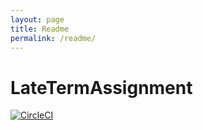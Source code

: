 ```yaml
---
layout: page
title: Readme
permalink: /readme/
---
```

# LateTermAssignment
[![CircleCI](https://circleci.com/gh/LonelyDancers/LateTermAssignment.svg?style=svg)](https://circleci.com/gh/LonelyDancers/LateTermAssignment)
